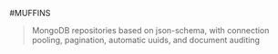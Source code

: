 #MUFFINS

> MongoDB repositories based on json-schema, with connection pooling, pagination, automatic uuids, and document auditing


